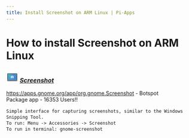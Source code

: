 ```yaml
---
title: Install Screenshot on ARM Linux | Pi-Apps
---
```

# How to install Screenshot on ARM Linux

### <img src="/img/app-icons/Screenshot/icon-64.png" height=32> ***[Screenshot](https://github.com/Botspot/pi-apps/tree/master/apps/Screenshot)***
https://apps.gnome.org/app/org.gnome.Screenshot - Botspot<br />
Package app - 16353 Users!!
```
Simple interface for capturing screenshots, similar to the Windows Snipping Tool.
To run: Menu -> Accessories -> Screenshot
To run in terminal: gnome-screenshot
```
